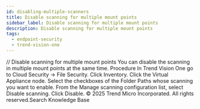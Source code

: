 ```yaml
---
id: disabling-multiple-scanners
title: Disable scanning for multiple mount points
sidebar_label: Disable scanning for multiple mount points
description: Disable scanning for multiple mount points
tags:
  - endpoint-security
  - trend-vision-one
---
```


/*<![CDATA[*/ $('#title').html($('meta[name=map-description]').attr('content')); /*]]>*/ Disable scanning for multiple mount points You can disable the scanning in multiple mount points at the same time. Procedure In Trend Vision One go to Cloud Security → File Security. Click Inventory. Click the Virtual Appliance node. Select the checkboxes of the Folder Paths whose scanning you want to enable. From the Manage scanning configuration list, select Disable scanning. Click Disable. © 2025 Trend Micro Incorporated. All rights reserved.Search Knowledge Base
